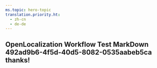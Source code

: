 ```yaml
---
ms.topic: hero-topic
translation.priority.ht: 
  - zh-cn
  - de-de
---
```

## OpenLocalization Workflow Test MarkDown 492ad9b6-4f5d-40d5-8082-0535aabeb5ca thanks!
